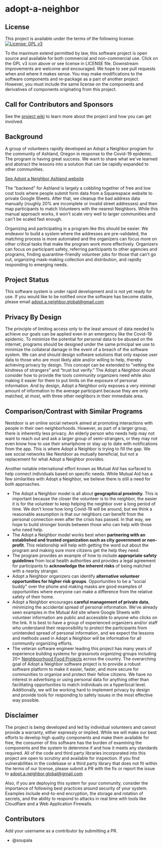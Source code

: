 # adopt-a-neighbor

## License

This project is available under the terms of the following license: [![License: GPL v3](https://img.shields.io/badge/License-GPLv3-blue.svg)](https://www.gnu.org/licenses/gpl-3.0)

To the maximum extend permitted by law, this software project is open source and available for both commercial and non-commercial use. Click on the GPL v3 icon above or see license in LICENSE file. Downstream improvements are welcome and encouraged. We hope to see pull requests when and where it makes sense. You may make modifications to the software components and re-package as a part of another project. However, you must include the same license on the components and derivatives of components originating from this project.

## Call for Contributors and Sponsors
See the [project wiki](https://github.com/rogue-hack-lab/adopt-a-neighbor/wiki) to learn more about the project and how you can get involved.

## Background
A group of volunteers rapidly developed an Adopt a Neighbor program for the community of Ashland, Oregon in response to the Covid-19 epidemic. The program is having great success. We want to share what we've learned and abstract the lessons into a solution that can be rapidly expanded to other communities.

[See Adopt a Neighbor Ashland website ](https://adoptneighbor.org)

The "backend" for Ashland is largely a cobbling together of free and low cost tools where people submit form data from a Squarespace website to private Google Sheets. After that, we cleanup the bad address data manually (roughly 20% are incomplete or invalid street addresses) and then map participants to match Volunteers with the nearest Neighbors. While this manual approach works, it won't scale very well to larger communities and can't be scaled fast enough.

Organizing and participating in a program like this should be easier. We endeavor to build a system where the addresses are pre-validated, the matching process is more automated and the organizers can focus more on other critical tasks that make the program work more effectively. Organizers can focus on participant safety, referring participants to other agencies and programs, finding quarantine-friendly volunteer jobs for those that can't go out, organizing mask-making collection and distribution, and rapidly responding to emerging needs.

## Project Status
This software system is under rapid development and is not yet ready for use. If you would like to be notified once the software has become stable, please email adopt.a.neighbor.global@gmail.com

## Privacy By Design
The principle of limiting access only to the least amount of data needed to achieve our goals can be applied even in an emergency like the Covid-19 epidemic. To minimize the potential for personal data to be abused on the internet, programs should be designed under the same principal we use to minimize the collateral damage in the event of a breach of the software system. We can and should design software solutions that only expose user data to those who are most likely able and/or willing to help, thereby achieving privacy by design. This concept can be extended to “vetting the kindness of strangers” and “trust but verify.” The Adopt a Neighbor should consider how to provide the tools community organizers need while also making it easier for them to put limits on the exposure of personal information. And by design, Adopt a Neighbor only exposes a very minimal amount of information to the average participant because they are only matched, at most, with three other neighbors in their immediate area.

## Comparison/Contrast with Similar Programs
Nextdoor is an online social network aimed at promoting interactions with people in their own neighborhoods. However, as part of a larger group, there is inherently less privacy. An elderly person who needs help may not want to reach out and ask a larger group of semi-strangers, or they may not even know how to use their smartphone or stay up to date with notifications from the app. This is where Adopt a Neighbor is trying to fill the gap. We see social networks like Nextdoor as mutually beneficial, but not a replacement for what Adopt a Neighbor provides.

Another notable international effort known as Mutual Aid has surfaced to help connect individuals based on specific needs. While Mutual Aid has a few similarities with Adopt a Neighbor, we believe there is still a need for both approaches.
* The Adopt a Neighbor model is all about **geographical proximity**. This is important because the closer the volunteer is to the neighbor, the easier it is for the volunteer to keep helping the neighbor over a long period of time. We don't know how long Covid-19 will be around, but we think a reasonable assumption is that our neighbors can benefit from the personal connection even after the crisis has passed. In that way, we hope to build stronger bonds between those who can help with those who need help.
* The Adopt a Neighbor model works best when **partnering with an established and trusted organization such as city government or non-profit**. This relationship will help with getting the word out about the program and making sure more citizens get the help they need.
* The program provides an example of how to include **appropriate safety guidelines** from local health authorities and provides a legal agreement for participants to **acknowledge the inherent risks** of being matched with a nearby stranger.
* Adopt a Neighbor organizers can identify **alternative volunteer opportunities for higher risk groups**. Opportunities to be a "social buddy" over the phone and making masks are good examples of opportunities where everyone can make a difference from the relative safety of their home.
* Adopt a Neighbor encourages **careful management of private data**, minimizing the accidental spread of personal information. We've already seen examples in the Mutual Aid site where Google Sheets with volunteer information are public and accessible to anyone who clicks on the link. It is best to have a group of experienced organizers and/or staff who understand their responsibility to protect the participants from unintended spread of personal information, and we expect the lessons and methods used in Adopt a Neighbor will be informative for all community organizing efforts.
* The veteran software engineer leading this project has many years of experience building systems for grassroots organizing groups including 20+ [Neighboorhood Food Projects](https://neighborhoodfoodproject.org/) across the country. The overarching goal of Adopt a Neighbor software project is to provide a robust software platform to make it easier, faster, and more secure for communities to organize and protect their fellow citizens. We have no interest in advertising or using personal data for anything other than facilitating opportunities to match individuals on a hyperlocal level. Additionally, we will be working hard to implement privacy by design and provide tools for responding to safety issues in the most effective way possible.

## Disclaimer
The project is being developed and led by individual volunteers and cannot provide a warranty, either expressly or implied. While we will make our best efforts to develop high quality components and make them available for free, the consumer of this software has the burden of examining the components and the system to determine if and how it meets any standards required. All of the code and third party libraries incorporated into this project are open to scrutiny and available for inspection. If you find vulnerabilities in the codebase or a third party library that does not fit within the terms of our license, please submit a PR with the fix or report the issue to adopt.a.neighbor.global@gmail.com

Also, if you are deploying this system for your community, consider the importance of following best practices around security of your system.  Examples include end-to-end encryption, the storage and rotation of secrets, and the ability to respond to attacks in real time with tools like Cloudflare and a Web Application Firewalls.


## Contributors
Add your username as a contributor by submitting a PR.
* @soupala
